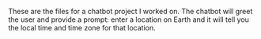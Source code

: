 These are the files for a chatbot project I worked on.  The chatbot will greet the user and provide a prompt: enter a location on Earth and it will tell you the local time and time zone for that location.
